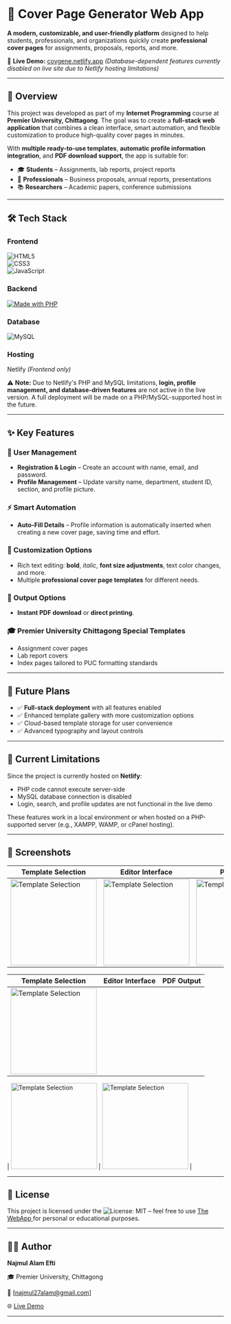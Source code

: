 # 📄 Cover Page Generator Web App

**A modern, customizable, and user-friendly platform** designed to help students, professionals, and organizations quickly create **professional cover pages** for assignments, proposals, reports, and more.

🚀 **Live Demo:** [covgene.netlify.app](https://covgene.netlify.app) *(Database-dependent features currently disabled on live site due to Netlify hosting limitations)*

---

## 🌟 Overview

This project was developed as part of my **Internet Programming** course at **Premier University, Chittagong**. The goal was to create a **full-stack web application** that combines a clean interface, smart automation, and flexible customization to produce high-quality cover pages in minutes.

With **multiple ready-to-use templates**, **automatic profile information integration**, and **PDF download support**, the app is suitable for:

* 🎓 **Students** – Assignments, lab reports, project reports
* 🏢 **Professionals** – Business proposals, annual reports, presentations
* 📚 **Researchers** – Academic papers, conference submissions

---

## 🛠 Tech Stack
### Frontend
![HTML5](https://img.shields.io/badge/HTML5-E34F26?logo=html5&logoColor=white)  
![CSS3](https://img.shields.io/badge/CSS3-1572B6?logo=css3&logoColor=white)  
![JavaScript](https://img.shields.io/badge/JavaScript-F7DF1E?logo=javascript&logoColor=black) 

### Backend
[![Made with PHP](https://img.shields.io/badge/Made%20with-PHP-777BB4?logo=php&logoColor=white)](https://www.php.net/)  

### Database
![MySQL](https://img.shields.io/badge/MySQL-4479A1?logo=mysql&logoColor=white) 

### Hosting
 Netlify *(Frontend only)*


⚠ **Note:** Due to Netlify's PHP and MySQL limitations, **login, profile management, and database-driven features** are not active in the live version. A full deployment will be made on a PHP/MySQL-supported host in the future.

---

## ✨ Key Features

### 👤 User Management

* **Registration & Login** – Create an account with name, email, and password.
* **Profile Management** – Update varsity name, department, student ID, section, and profile picture.

### ⚡ Smart Automation

* **Auto-Fill Details** – Profile information is automatically inserted when creating a new cover page, saving time and effort.

### 🎨 Customization Options

* Rich text editing: **bold**, *italic*, **font size adjustments**, text color changes, and more.
* Multiple **professional cover page templates** for different needs.

### 📄 Output Options

* **Instant PDF download** or **direct printing**.

### 🎓 Premier University Chittagong Special Templates

* Assignment cover pages
* Lab report covers
* Index pages tailored to PUC formatting standards

---

## 📌 Future Plans

* ✅ **Full-stack deployment** with all features enabled
* ✅ Enhanced template gallery with more customization options
* ✅ Cloud-based template storage for user convenience
* ✅ Advanced typography and layout controls

---

## 🚧 Current Limitations

Since the project is currently hosted on **Netlify**:

* PHP code cannot execute server-side
* MySQL database connection is disabled
* Login, search, and profile updates are not functional in the live demo

These features work in a local environment or when hosted on a PHP-supported server (e.g., XAMPP, WAMP, or cPanel hosting).

---

## 📸 Screenshots

| Template Selection | Editor Interface | PDF Output |
|--------------------|------------------|------------|
| <img src="https://github.com/user-attachments/assets/72608afb-5a9e-495c-825c-f4d60ff62d17" alt="Template Selection" width="200" height="200"> | <img src="https://github.com/user-attachments/assets/72608afb-5a9e-495c-825c-f4d60ff62d17" alt="Template Selection" width="200" height="200"> | <img src="https://github.com/user-attachments/assets/72608afb-5a9e-495c-825c-f4d60ff62d17" alt="Template Selection" width="200" height="200"> |

| Template Selection | Editor Interface | PDF Output |
|--------------------|------------------|------------|
| <img src="https://github.com/user-attachments/assets/72608afb-5a9e-495c-825c-f4d60ff62d17" alt="Template Selection" width="200" height="200">


 | <img src="https://github.com/user-attachments/assets/72608afb-5a9e-495c-825c-f4d60ff62d17" alt="Template Selection" width="200" height="200">
 | <img src="https://github.com/user-attachments/assets/72608afb-5a9e-495c-825c-f4d60ff62d17" alt="Template Selection" width="200" height="200">
 |


---


## 📜 License

This project is licensed under the ![License: MIT](https://img.shields.io/badge/License-MIT-green.svg)   – feel free to use [The WebApp ](https://covgene.netlify.app) for personal or educational purposes.

---

## 👨‍💻 Author

**Najmul Alam Efti**

🎓 Premier University, Chittagong

📧 \[najmul27alam@gmail.com]

🌐 [Live Demo](https://covgene.netlify.app)

---
